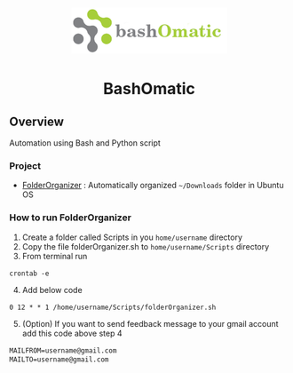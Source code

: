 <h1 align="center">
   <img src="assets/logo.png">
   
</h1>

# <center>BashOmatic</center>

## Overview
Automation using Bash and Python script

### Project
- [FolderOrganizer](https://github.com/mirsahib/Project-BashOmatic/blob/master/Bash/folderOrganizer.sh) :  Automatically organized `~/Downloads` folder in Ubuntu OS

### How to run FolderOrganizer

1. Create a folder called Scripts in you `home/username` directory 
2. Copy the file folderOrganizer.sh to `home/username/Scripts` directory
3. From terminal run 
```
crontab -e
```
4. Add below code
```
0 12 * * 1 /home/username/Scripts/folderOrganizer.sh

```
5. (Option) If you want to send feedback message to your gmail account add this code above step 4

```
MAILFROM=username@gmail.com
MAILTO=username@gmail.com
```

